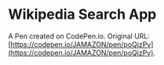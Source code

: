 # Wikipedia Search App

A Pen created on CodePen.io. Original URL: [https://codepen.io/JAMAZON/pen/poQjzPv](https://codepen.io/JAMAZON/pen/poQjzPv).

